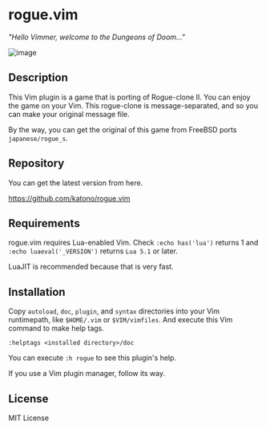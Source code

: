 rogue.vim
=========

*"Hello Vimmer, welcome to the Dungeons of Doom..."*

![image](https://raw.githubusercontent.com/wiki/katono/rogue.vim/image/rogue_vim.png)


## Description

This Vim plugin is a game that is porting of Rogue-clone II.
You can enjoy the game on your Vim.
This rogue-clone is message-separated, and so you can make your original message file.

By the way, you can get the original of this game from FreeBSD ports `japanese/rogue_s`.


## Repository

You can get the latest version from here.

https://github.com/katono/rogue.vim


## Requirements

rogue.vim requires Lua-enabled Vim.
Check `:echo has('lua')` returns 1 and `:echo luaeval('_VERSION')` returns `Lua 5.1` or later.

LuaJIT is recommended because that is very fast.


## Installation

Copy `autoload`, `doc`, `plugin`, and `syntax` directories into your Vim runtimepath,
like `$HOME/.vim` or `$VIM/vimfiles`.
And execute this Vim command to make help tags.

    :helptags <installed directory>/doc

You can execute `:h rogue` to see this plugin's help.

If you use a Vim plugin manager, follow its way.


## License

MIT License


